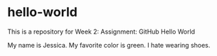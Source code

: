 # hello-world
This is a repository for Week 2: Assignment: GitHub Hello World

My name is Jessica.  My favorite color is green.  I hate wearing shoes.
